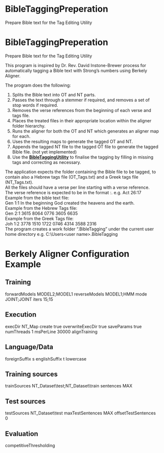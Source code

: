 # BibleTaggingPreperation
Prepare Bible text for the Tag Editing Utility

# BibleTaggingPreperation
Prepare Bible text for the Tag Editing Utility

This program is inspired by Dr. Rev. David Instone-Brewer process for
automatically tagging a Bible text with Strong’s numbers using Berkely Aligner.

The program does the following: 
1.	Splits the Bible text into OT and NT parts.
2.	Passes the text through a stemmer if required, and removes a set of stop words if required.
3.	Removes the verse references from the beginning of each verse and tags file.
4.	Places the treated files in their appropriate location within the aligner folder hierarchy.
5.	Runs the aligner for both the OT and NT which generates an aligner map for each.
6.	Uses the resulting maps to generate the tagged OT and NT.
7.	Appends the tagged NT file to the tagged OT file to generate the tagged Bible file. (not yet implemented)
8.	Use the [**BibleTaggingUtility**](https://github.com/sabdelmalik/BibleTaggingUtility) to finalise the tagging by filling in missing tags and correcting as necessary.

The application expects the folder containing the Bible file to be tagged, to contain also a Hebrew tags file (OT_Tags.txt) and a Greek tags file (NT_Tags.txt).<br>
All the files should have a verse per line starting with a verse reference.<br>
The verse reference is expected to be in the format <book> <chapter>:<verse>. e.g. Act 26:17<br>
Example from the bible text file:<br>
Gen 1:1 In the beginning God created the heavens and the earth.<br>
Example from the Hebrew Tags file:<br>
Gen 2:1 3615 8064 0776 3605 6635<br>
Example from the Greek Tags file:<br>
Joh 1:2 3778 1510 1722 0746 4314 3588 2316<br>
The program creates a work folder “.BibleTagging” under the current user home directory
e.g. C:\Users\<user name>\.BibleTagging
# Berkely Aligner Configuration Example
## Training
forwardModels	MODEL2;MODEL1
reverseModels	MODEL1;HMM
mode	JOINT;JOINT
iters	15;15

## Execution
execDir	NT_Map
create	true
overwriteExecDir	true
saveParams	true
numThreads	1
msPerLine	30000
alignTraining

## Language/Data
foreignSuffix	s
englishSuffix	t
lowercase

## Training sources
trainSources	NT_Dataset\test;NT_Dataset\train
sentences	MAX

## Test sources
testSources	NT_Dataset\test
maxTestSentences	MAX
offsetTestSentences	0

## Evaluation
competitiveThresholding
